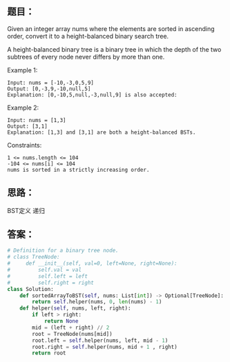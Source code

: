 ## 题目：
Given an integer array nums where the elements are sorted in ascending order, convert it to a height-balanced binary search tree.

A height-balanced binary tree is a binary tree in which the depth of the two subtrees of every node never differs by more than one.
 
Example 1:
```
Input: nums = [-10,-3,0,5,9]
Output: [0,-3,9,-10,null,5]
Explanation: [0,-10,5,null,-3,null,9] is also accepted:
```
Example 2:
```
Input: nums = [1,3]
Output: [3,1]
Explanation: [1,3] and [3,1] are both a height-balanced BSTs.
```
Constraints:
```
1 <= nums.length <= 104
-104 <= nums[i] <= 104
nums is sorted in a strictly increasing order.
```

## 思路：
BST定义
递归

## 答案：
```python
# Definition for a binary tree node.
# class TreeNode:
#     def __init__(self, val=0, left=None, right=None):
#         self.val = val
#         self.left = left
#         self.right = right
class Solution:
    def sortedArrayToBST(self, nums: List[int]) -> Optional[TreeNode]:
        return self.helper(nums, 0, len(nums) - 1)
    def helper(self, nums, left, right):
        if left > right:
            return None
        mid = (left + right) // 2
        root = TreeNode(nums[mid])
        root.left = self.helper(nums, left, mid - 1)
        root.right = self.helper(nums, mid + 1 , right)
        return root
        


```
